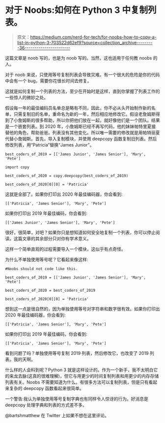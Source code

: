 # 对于 Noobs:如何在 Python 3 中复制列表。

> 原文：<https://medium.com/nerd-for-tech/for-noobs-how-to-copy-a-list-in-python-3-703522d62ef9?source=collection_archive---------36----------------------->

这篇文章是 noob 写的，也是为 noob 写的。当然，这也适用于任何教 noobs 的人。

对于 noob 来说，只使用等号复制列表会导致灾难。有一个很大的危险是你的代码中会有一个 bug，需要你花很长时间去修复。

这就是如何复制一个列表的方法，至少在开始时是这样，直到你掌握了列表工作的一些惊人的微妙之处。

假设每一年的最佳编码员名单总是略有不同，因此，你不必从头开始制作新的名单，只需复制旧的名单，重命名为新的一年，然后相应地修改它。假设老詹姆斯得到了小詹姆斯的很多帮助，所以你把他们放在一起，就好像他们是一个团队。结果是一个嵌套列表。到 2020 年，小詹姆斯已经不再写代码，他的妹妹帕特里夏接替他的角色，帮助爸爸。列表没有其他变化。所以唯一需要的修改就是用帕特丽夏代替小詹姆斯。首先，导入复制模块，并使用 deepcopy 函数复制旧列表。然后修改列表，用“Patricia”替换“James Junior”。

`best_coders_of_2019 = [['James Junior', 'James Senior'], 'Mary', 'Pete']`

`import copy`

`best_coders_of_2020 = copy.deepcopy(best_coders_of_2019)`

`best_coders_of_2020[0][0] = 'Patricia'`

这就是全部了。如果你打印出 2020 年最佳编码器，你会看到:

`[['Patricia', 'James Senior'], 'Mary', 'Pete']`

如果你打印出 2019 年最佳编码，你会看到:

`[['James Junior', 'James Senior'], 'Mary', 'Pete']`

很好，很简单，对吧？如果你只是想知道如何安全地复制一个列表，你可以停止阅读。这篇文章的其余部分只对你有学术意义。

这样一个简单直观的过程需要导入一个模块，这似乎有点奇怪。

为什么不单独使用等号呢？它看起来像这样:

`#Noobs should not code like this.`

`best_coders_of_2019 = [['James Junior', 'James Senior'], 'Mary', 'Pete']`

`best_coders_of_2020 = best_coders_of_2019`

`best_coders_of_2020[0][0] = 'Patricia'`

想到这一点是很自然的，因为单独使用等号对字符串和数字很有效。如果你打印出 2020 年最佳编码器，你会看到:

`[['Patricia', 'James Senior'], 'Mary', 'Pete']`

如果你打印出 2019 年最佳编码，你会看到:

`[['Patricia', 'James Senior'], 'Mary', 'Pete']`

看到问题了吗？单独使用等号复制 2019 列表，然后修改它，也改变了 2019 列表。我的天啊。

什么样的人会料到呢？Python 3 就是这样设计的。作为一个新手，我不太明白它的来龙去脉(这真的很难理解)，但它与用更少的时间复制列表和用更少的内存存储列表有关。Noobs 不需要知道为什么。有很多方法可以复制列表，但是只有看起来复杂的 deepcopy 函数看起来很简单。

一个警告:我认为单独使用等号复制字典也有同样令人惊讶的行为。好消息是 deepcopy 处理字典和列表的方式差不多。

@bartshmatthew 在 Twitter 上如果不想在这里评论。